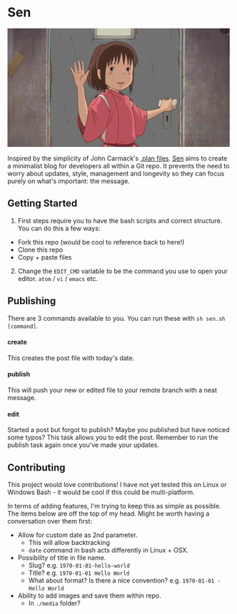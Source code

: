 # Sen

![Sen waving](image.gif)

Inspired by the simplicity of John Carmack's [.plan files](https://github.com/oliverbenns/john-carmack-plan). [Sen](https://github.com/oliverbenns/sen) aims to create a minimalist blog for developers all within a Git repo. It prevents the need to worry about updates, style, management and longevity so they can focus purely on what's important: the message.

## Getting Started

1. First steps require you to have the bash scripts and correct structure. You can do this a few ways:
  - Fork this repo (would be cool to reference back to here!)
  - Clone this repo
  - Copy + paste files

2. Change the `EDIT_CMD` variable to be the command you use to open your editor. `atom` / `vi` / `emacs` etc.

## Publishing
There are 3 commands available to you. You can run these with `sh sen.sh [command]`.

#### create
This creates the post file with today's date.

#### publish
This will push your new or edited file to your remote branch with a neat message.

#### edit
Started a post but forgot to publish? Maybe you published but have noticed some typos? This task allows you to edit the post. Remember to run the publish task again once you've made your updates.

## Contributing
This project would love contributions! I have not yet tested this on Linux or Windows Bash - it would be cool if this could be multi-platform.

In terms of adding features, I'm trying to keep this as simple as possible. The items below are off the top of my head. Might be worth having a conversation over them first:

- Allow for custom date as 2nd parameter.
  - This will allow backtracking
  - `date` command in bash acts differently in Linux + OSX.
- Possibility of title in file name.
  - Slug? e.g. `1970-01-01-hello-world`
  - Title? e.g. `1970-01-01 Hello World`
  - What about format? Is there a nice convention? e.g. `1970-01-01 - Hello World`
- Ability to add images and save them within repo.
  - In `./media` folder?
